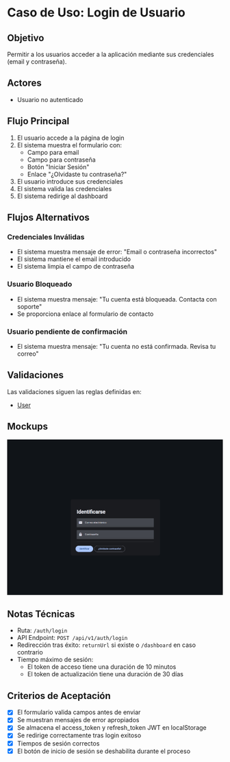 # Caso de Uso: Login de Usuario

## Objetivo

Permitir a los usuarios acceder a la aplicación mediante sus credenciales (email y contraseña).

## Actores

- Usuario no autenticado

## Flujo Principal

1. El usuario accede a la página de login
2. El sistema muestra el formulario con:
   - Campo para email
   - Campo para contraseña
   - Botón "Iniciar Sesión"
   - Enlace "¿Olvidaste tu contraseña?"
3. El usuario introduce sus credenciales
4. El sistema valida las credenciales
5. El sistema redirige al dashboard

## Flujos Alternativos

### Credenciales Inválidas

- El sistema muestra mensaje de error: "Email o contraseña incorrectos"
- El sistema mantiene el email introducido
- El sistema limpia el campo de contraseña

### Usuario Bloqueado

- El sistema muestra mensaje: "Tu cuenta está bloqueada. Contacta con soporte"
- Se proporciona enlace al formulario de contacto

### Usuario pendiente de confirmación

- El sistema muestra mensaje: "Tu cuenta no está confirmada. Revisa tu correo"

## Validaciones

Las validaciones siguen las reglas definidas en:

- [User](../../domain//users/user.md)

## Mockups

![Form login](../assets/form-login.png)

## Notas Técnicas

- Ruta: `/auth/login`
- API Endpoint: `POST /api/v1/auth/login`
- Redirección tras éxito: `returnUrl` si existe o `/dashboard` en caso contrario
- Tiempo máximo de sesión:
  - El token de acceso tiene una duración de 10 minutos
  - El token de actualización tiene una duración de 30 días

## Criterios de Aceptación

- [x] El formulario valida campos antes de enviar
- [x] Se muestran mensajes de error apropiados
- [x] Se almacena el access_token y refresh_token JWT en localStorage
- [x] Se redirige correctamente tras login exitoso
- [x] Tiempos de sesión correctos
- [x] El botón de inicio de sesión se deshabilita durante el proceso

